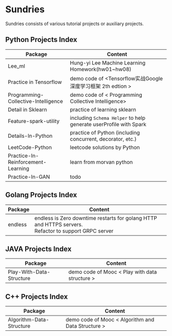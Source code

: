 # Sundries

Sundries consists of various tutorial projects or auxiliary projects.

## Python Projects Index

| Package                                      | Content     |
| ------------------------------------- | ---- |
| Lee_ml | Hung-yi Lee Machine Learning Homework(hw01~hw08) |
| Practice in Tensorflow                | demo code of <Tensorflow实战Google深度学习框架 2th edtion > |
| Programming-Collective-Intelligence   | demo code of < Programming Collective Intelligence> |
| Detail in Sklearn                     | practice of learning sklearn                                 |
| Feature-spark-utility | including `Schema Helper` to help generate userProfile with Spark |
| Details-In-Python | practice of Python  (including concurrent, decorator, etc.) |
| LeetCode-Python | leetcode solutions by Python |
| Practice-In-Reinforcement-Learning | learn from morvan python |
| Practice-In-GAN | todo |

## Golang Projects Index

| Package                                      | Content     |
| ------------------------------------- | ---- |
| endless | endless is Zero downtime restarts for golang HTTP and HTTPS servers.<br />Refactor to support GRPC server |

## JAVA Projects Index

| Package                                      | Content     |
| ------------------------------------- | ---- |
| Play-With-Data-Structure | demo code of Mooc < Play with data structure > |

## C++ Projects Index
| Package                                      | Content     |
| ------------------------------------- | ---- |
| Algorithm-Data-Structure | demo code of Mooc < Algorithm and Data Structure > |


